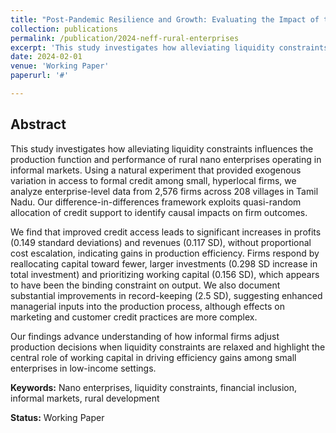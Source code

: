 ```yaml
---
title: "Post-Pandemic Resilience and Growth: Evaluating the Impact of the Nano Enterprise Financing Fund (NEFF) on Rural Enterprises in Tamil Nadu"
collection: publications
permalink: /publication/2024-neff-rural-enterprises
excerpt: 'This study investigates how alleviating liquidity constraints influences the production function and performance of rural nano enterprises using a natural experiment with 2,576 firms across 208 villages.'
date: 2024-02-01
venue: 'Working Paper'
paperurl: '#'

---
```


## Abstract

This study investigates how alleviating liquidity constraints influences the production function and performance of rural nano enterprises operating in informal markets. Using a natural experiment that provided exogenous variation in access to formal credit among small, hyperlocal firms, we analyze enterprise-level data from 2,576 firms across 208 villages in Tamil Nadu. Our difference-in-differences framework exploits quasi-random allocation of credit support to identify causal impacts on firm outcomes. 

We find that improved credit access leads to significant increases in profits (0.149 standard deviations) and revenues (0.117 SD), without proportional cost escalation, indicating gains in production efficiency. Firms respond by reallocating capital toward fewer, larger investments (0.298 SD increase in total investment) and prioritizing working capital (0.156 SD), which appears to have been the binding constraint on output. We also document substantial improvements in record-keeping (2.5 SD), suggesting enhanced managerial inputs into the production process, although effects on marketing and customer credit practices are more complex. 

Our findings advance understanding of how informal firms adjust production decisions when liquidity constraints are relaxed and highlight the central role of working capital in driving efficiency gains among small enterprises in low-income settings.

**Keywords:** Nano enterprises, liquidity constraints, financial inclusion, informal markets, rural development

**Status:** Working Paper